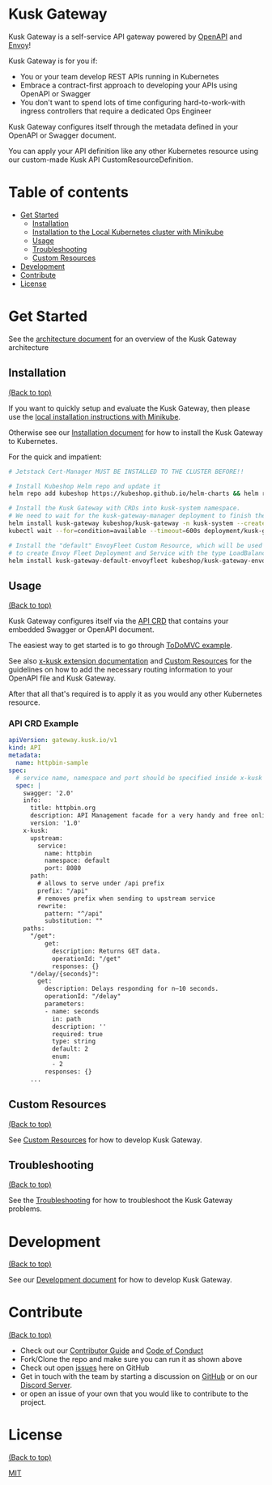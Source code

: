 <!-- Add banner here -->

# Kusk Gateway

<!-- Add buttons here -->

Kusk Gateway is a self-service API gateway powered by [OpenAPI](https://www.openapis.org/) and [Envoy](https://www.envoyproxy.io/)!

Kusk Gateway is for you if:
- You or your team develop REST APIs running in Kubernetes
- Embrace a contract-first approach to developing your APIs using OpenAPI or Swagger
- You don't want to spend lots of time configuring hard-to-work-with ingress controllers that require a dedicated Ops Engineer

Kusk Gateway configures itself through the metadata defined in your OpenAPI or Swagger document.

You can apply your API definition like any other Kubernetes resource using our custom-made Kusk API CustomResourceDefinition.

# Table of contents
- [Get Started](#get-started)
  - [Installation](#installation)
  - [Installation to the Local Kubernetes cluster with Minikube](#installation)
  - [Usage](#usage)
  - [Troubleshooting](#troubleshooting)
  - [Custom Resources](#custom-resources)
- [Development](#development)
- [Contribute](#contribute)
- [License](#license)

# Get Started

See the [architecture document](docs/arch.md) for an overview of the Kusk Gateway architecture

## Installation

[(Back to top)](#table-of-contents)

If you want to quickly setup and evaluate the Kusk Gateway, then please use the [local installation instructions with Minikube](local-installation.md).

Otherwise see our [Installation document](https://kubeshop.github.io/kusk-gateway/installation/) for how to install the Kusk Gateway to Kubernetes.

For the quick and impatient:

```sh
# Jetstack Cert-Manager MUST BE INSTALLED TO THE CLUSTER BEFORE!!

# Install Kubeshop Helm repo and update it
helm repo add kubeshop https://kubeshop.github.io/helm-charts && helm repo update

# Install the Kusk Gateway with CRDs into kusk-system namespace.
# We need to wait for the kusk-gateway-manager deployment to finish the setup for the next step.
helm install kusk-gateway kubeshop/kusk-gateway -n kusk-system --create-namespace &&\
kubectl wait --for=condition=available --timeout=600s deployment/kusk-gateway-manager -n kusk-system

# Install the "default" EnvoyFleet Custom Resource, which will be used by the Kusk Gateway
# to create Envoy Fleet Deployment and Service with the type LoadBalancer
helm install kusk-gateway-default-envoyfleet kubeshop/kusk-gateway-envoyfleet -n kusk-system

```

## Usage

[(Back to top)](#table-of-contents)

Kusk Gateway configures itself via the [API CRD](docs/customeresources/api.md) that contains your embedded Swagger or OpenAPI document.

The easiest way to get started is to go through [ToDoMVC example](docs/todomvc.md).

See also [x-kusk extension documentation](docs/extension.md) and [Custom Resources](docs/customresources/index.md) for the guidelines on how to add the necessary routing information to your OpenAPI file and Kusk Gateway.

After that all that's required is to apply it as you would any other Kubernetes resource.

### API CRD Example

```yaml
apiVersion: gateway.kusk.io/v1
kind: API
metadata:
  name: httpbin-sample
spec:
  # service name, namespace and port should be specified inside x-kusk annotation
  spec: |
    swagger: '2.0'
    info:
      title: httpbin.org
      description: API Management facade for a very handy and free online HTTP tool.
      version: '1.0'
    x-kusk:
      upstream:
        service:
          name: httpbin
          namespace: default
          port: 8080
      path:
        # allows to serve under /api prefix
        prefix: "/api"
        # removes prefix when sending to upstream service
        rewrite:
          pattern: "^/api"
          substitution: ""
    paths:
      "/get":
          get:
            description: Returns GET data.
            operationId: "/get"
            responses: {}
      "/delay/{seconds}":
        get:
          description: Delays responding for n–10 seconds.
          operationId: "/delay"
          parameters:
          - name: seconds
            in: path
            description: ''
            required: true
            type: string
            default: 2
            enum:
            - 2
          responses: {}
      ...
```

## Custom Resources

[(Back to top)](#table-of-contents)

See [Custom Resources](https://kubeshop.github.io/kusk-gateway/customresources/) for how to develop Kusk Gateway.

## Troubleshooting

[(Back to top)](#table-of-contents)

See the [Troubleshooting](https://kubeshop.github.io/kusk-gateway/troubleshooting/) for how to troubleshoot the Kusk Gateway problems.

# Development

[(Back to top)](#table-of-contents)

See our [Development document](https://kubeshop.github.io/kusk-gateway/development/) for how to develop Kusk Gateway.

# Contribute

[(Back to top)](#table-of-contents)

- Check out our [Contributor Guide](https://github.com/kubeshop/.github/blob/main/CONTRIBUTING.md) and
  [Code of Conduct](https://github.com/kubeshop/.github/blob/main/CODE_OF_CONDUCT.md)
- Fork/Clone the repo and make sure you can run it as shown above
- Check out open [issues](https://github.com/kubeshop/kusk-gateway/issues) here on GitHub
- Get in touch with the team by starting a discussion on [GitHub](https://github.com/kubeshop/kusk-gateway/discussions) or on our [Discord Server](https://discord.gg/uNuhy6GDyn).
- or open an issue of your own that you would like to contribute to the project.

# License

[(Back to top)](#table-of-contents)

[MIT](https://mit-license.org/)
